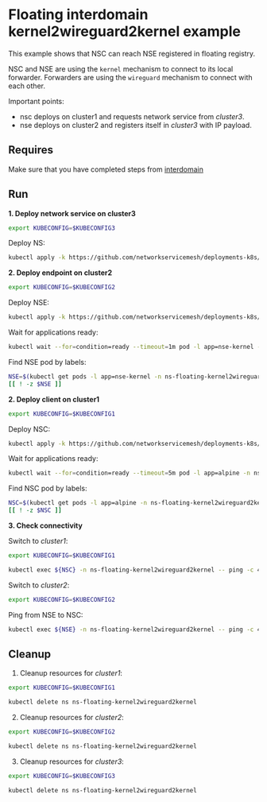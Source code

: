 # Floating interdomain kernel2wireguard2kernel example

This example shows that NSC can reach NSE registered in floating registry.

NSC and NSE are using the `kernel` mechanism to connect to its local forwarder.
Forwarders are using the `wireguard` mechanism to connect with each other.


Important points:
- nsc deploys on cluster1 and requests network service from *cluster3*.
- nse deploys on cluster2 and registers itself in *cluster3* with IP payload.


## Requires

Make sure that you have completed steps from [interdomain](../../)

## Run

**1. Deploy network service on cluster3**

```bash
export KUBECONFIG=$KUBECONFIG3
```

Deploy NS:
```bash
kubectl apply -k https://github.com/networkservicemesh/deployments-k8s/examples/multicluster/usecases/floating_Kernel2Wireguard2Kernel/cluster3?ref=aac7f7bbc32267c35ac7fd630e6d3e0de8f0bf7f
```


**2. Deploy endpoint on cluster2**

```bash
export KUBECONFIG=$KUBECONFIG2
```

Deploy NSE:
```bash
kubectl apply -k https://github.com/networkservicemesh/deployments-k8s/examples/multicluster/usecases/floating_Kernel2Wireguard2Kernel/cluster2?ref=aac7f7bbc32267c35ac7fd630e6d3e0de8f0bf7f
```

Wait for applications ready:
```bash
kubectl wait --for=condition=ready --timeout=1m pod -l app=nse-kernel -n ns-floating-kernel2wireguard2kernel
```

Find NSE pod by labels:
```bash
NSE=$(kubectl get pods -l app=nse-kernel -n ns-floating-kernel2wireguard2kernel --template '{{range .items}}{{.metadata.name}}{{"\n"}}{{end}}')
[[ ! -z $NSE ]]
```

**2. Deploy client on cluster1**

```bash
export KUBECONFIG=$KUBECONFIG1
```

Deploy NSC:
```bash
kubectl apply -k https://github.com/networkservicemesh/deployments-k8s/examples/multicluster/usecases/floating_Kernel2Wireguard2Kernel/cluster1?ref=aac7f7bbc32267c35ac7fd630e6d3e0de8f0bf7f
```

Wait for applications ready:
```bash
kubectl wait --for=condition=ready --timeout=5m pod -l app=alpine -n ns-floating-kernel2wireguard2kernel
```


Find NSC pod by labels:
```bash
NSC=$(kubectl get pods -l app=alpine -n ns-floating-kernel2wireguard2kernel --template '{{range .items}}{{.metadata.name}}{{"\n"}}{{end}}')
[[ ! -z $NSC ]]
```

**3. Check connectivity**

Switch to *cluster1*:

```bash
export KUBECONFIG=$KUBECONFIG1
```

```bash
kubectl exec ${NSC} -n ns-floating-kernel2wireguard2kernel -- ping -c 4 172.16.1.2
```

Switch to *cluster2*:

```bash
export KUBECONFIG=$KUBECONFIG2
```

Ping from NSE to NSC:
```bash
kubectl exec ${NSE} -n ns-floating-kernel2wireguard2kernel -- ping -c 4 172.16.1.3
```

## Cleanup

1. Cleanup resources for *cluster1*:
```bash
export KUBECONFIG=$KUBECONFIG1
```
```bash
kubectl delete ns ns-floating-kernel2wireguard2kernel
```

2. Cleanup resources for *cluster2*:
```bash
export KUBECONFIG=$KUBECONFIG2
```
```bash
kubectl delete ns ns-floating-kernel2wireguard2kernel
```

3. Cleanup resources for *cluster3*:
```bash
export KUBECONFIG=$KUBECONFIG3
```
```bash
kubectl delete ns ns-floating-kernel2wireguard2kernel
```
